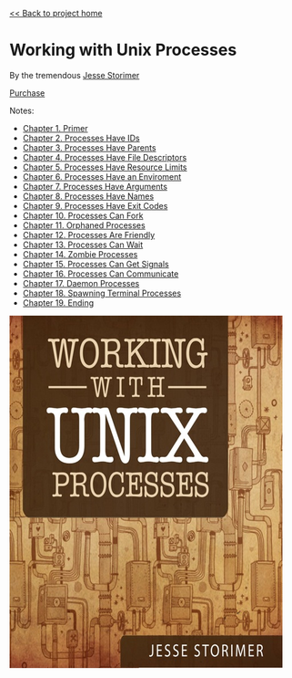 [&lt;&lt; Back to project home](../../README.md)

# Working with Unix Processes

By the tremendous [Jesse Storimer](http://www.jstorimer.com/)

[Purchase](http://www.jstorimer.com/products/working-with-unix-processes)

Notes:

- [Chapter 1. Primer](ch01-primer.md)
- [Chapter 2. Processes Have IDs](ch02-processes-have-ids.md)
- [Chapter 3. Processes Have Parents](ch03-processes-have-parents.md)
- [Chapter 4. Processes Have File Descriptors](ch04-processes-have-file-descriptors.md)
- [Chapter 5. Processes Have Resource Limits](ch05-processes-have-resource-limits.md)
- [Chapter 6. Processes Have an Enviroment](ch06-processes-have-an-enviroment.md)
- [Chapter 7. Processes Have Arguments](ch07-processes-have-arguments.md)
- [Chapter 8. Processes Have Names](ch08-processes-have-names.md)
- [Chapter 9. Processes Have Exit Codes](ch09-processes-have-exit-codes.md)
- [Chapter 10. Processes Can Fork](ch10-processes-can-fork.md)
- [Chapter 11. Orphaned Processes](ch11-orphaned-processes.md)
- [Chapter 12. Processes Are Friendly](ch12-processes-are-friendly.md)
- [Chapter 13. Processes Can Wait](ch13-processes-can-wait.md)
- [Chapter 14. Zombie Processes](ch14-zombie-processes.md)
- [Chapter 15. Processes Can Get Signals](ch15-processes-can-get-signals.md)
- [Chapter 16. Processes Can Communicate](ch16-processes-can-communicate.md)
- [Chapter 17. Daemon Processes](ch17-daemon-processes.md)
- [Chapter 18. Spawning Terminal Processes](ch18-spawning-terminal-processes.md)
- [Chapter 19. Ending](ch19-ending.md)
<!--
- [Chapter 20. Appendix 1 - How Resque Manages Processes](ch20-appendix-1---how-resque-manages-processes.md)
- [Chapter 21. Appendix 2 - How Unicorn Reaps Worker Processes](ch21-appendix-2---how-unicorn-reaps-worker-processes.md)
- [Chapter 22. Appendix 3 - Preforking Servers](ch22-appendix-3---preforking-servers.md)
- [Chapter 23. Appendix 4 - Spyglass](ch23-appendix-4---spyglass.md)
-->

![book cover](working-with-unix-processes-cover.jpg)
